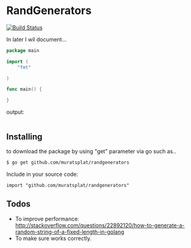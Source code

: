 RandGenerators
=============
[![Build Status](https://travis-ci.org/muratsplat/randgenerators.svg)](https://travis-ci.org/muratsplat/randgenerators)


In later I wil document...



```go
package main

import (
	"fmt"

)

func main() {

}
```

output:
```sh
```
Installing
----------
 to download the package by using "get" parameter via go such as..
```sh
$ go get github.com/muratsplat/randgenerators
```
Include in your source code:

    import "github.com/muratsplat/randgenerators"

Todos
-----
 - To improve performance: http://stackoverflow.com/questions/22892120/how-to-generate-a-random-string-of-a-fixed-length-in-golang
 - To make sure works correctly.
